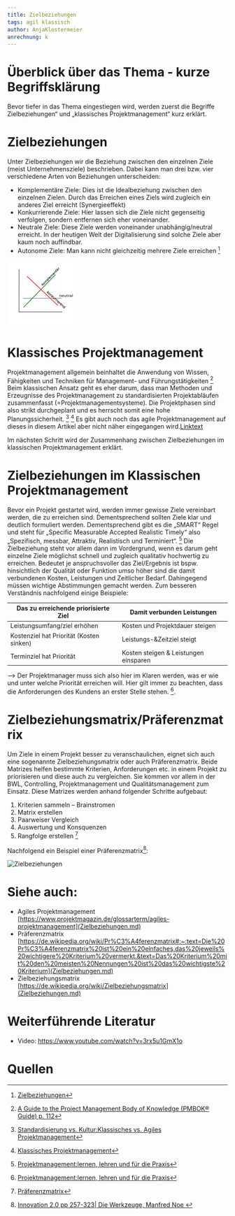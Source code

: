 ```yaml
---
title: Zielbeziehungen
tags: agil klassisch
author: AnjaKlostermeier
anrechnung: k
---
```

# Überblick über das Thema - kurze Begriffsklärung 
Bevor tiefer in das Thema eingestiegen wird, werden zuerst die Begriffe Zielbeziehungen“ und „klassisches Projektmanagement“ kurz erklärt. 

# Zielbeziehungen

Unter Zielbeziehungen wir die Beziehung zwischen den einzelnen Ziele (meist Unternehmensziele) beschrieben. Dabei kann man drei bzw. vier verschiedene Arten von Beziehungen unterscheiden: 

* Komplementäre Ziele: Dies ist die Idealbeziehung zwischen den einzelnen Zielen. Durch das Erreichen eines Ziels wird zugleich ein anderes Ziel erreicht (Synergieeffekt) 
* Konkurrierende Ziele: Hier lassen sich die Ziele nicht gegenseitig verfolgen, sondern entfernen sich eher voneinander.
* Neutrale Ziele: Diese Ziele werden voneinander unabhängig/neutral erreicht. In der heutigen Welt der Digitalisierung sind solche Ziele aber kaum noch auffindbar.
* Autonome Ziele: Man kann nicht gleichzeitig mehrere Ziele erreichen [^1]

![Zielbeziehungen](Zielbeziehungen/Zielbeziehungen_Bild.png)

# Klassisches Projektmanagement 

Projektmanagement allgemein beinhaltet die Anwendung von Wissen, Fähigkeiten und Techniken für Management- und Führungstätigkeiten [^2]
Beim klassischen Ansatz geht es eher darum, dass man Methoden und Erzeugnisse des Projektmanagement zu standardisierten Projektabläufen zusammenfasst (=Projektmanagementsysteme). Die Projektphasen sind also strikt durchgeplant und es herrscht somit eine hohe Planungssicherheit. [^3] [^4]
Es gibt auch noch das agile Projektmanagement auf dieses in diesem Artikel aber nicht näher eingegangen wird.[Linktext](andere_seite.md)     

Im nächsten Schritt wird der Zusammenhang zwischen Zielbeziehungen im klassischen Projektmanagement erklärt. 

# Zielbeziehungen im Klassischen Projektmanagement

Bevor ein Projekt gestartet wird, werden immer gewisse Ziele vereinbart werden, die zu erreichen sind. Dementsprechend sollten Ziele klar und deutlich formuliert werden. Dementsprechend gibt es  die  „SMART“ Regel und steht für „Specific Measurable Accepted Realistic Timely“ also „Spezifisch, messbar, Attraktiv, Realistisch und Terminiert“. [^5]
Die Zielbeziehung steht vor allem dann im Vordergrund, wenn es darum geht einzelne Ziele möglichst schnell und zugleich qualitativ hochwertig zu erreichen. Bedeutet je anspruchsvoller das Ziel/Ergebnis ist bspw. hinsichtlich der Qualität oder Funktion umso höher sind die damit verbundenen Kosten, Leistungen und Zeitlicher Bedarf. Dahingegend müssen wichtige Abstimmungen gemacht werden. Zum besseren Verständnis nachfolgend einige Beispiele: 

| Das zu erreichende priorisierte Ziel  | Damit verbunden Leistungen  |
| -------------                         |               ------------- |
| Leistungsumfang/ziel erhöhen          | Kosten und Projektdauer steigen |
| Kostenziel hat Priorität (Kosten sinken) | Leistungs-&Zeitziel steigt 
|Terminziel hat Priorität               | Kosten steigen & Leistungen einsparen

--> Der Projektmanager muss sich also hier im Klaren werden, was er wie und unter welche Priorität erreichen will. Hier gilt immer zu beachten, dass die Anforderungen des Kundens an erster Stelle stehen. [^5].

# Zielbeziehungsmatrix/Präferenzmatrix

Um Ziele in einem Projekt besser zu veranschaulichen, eignet sich auch eine sogenannte Zielbeziehungsmatrix oder auch Präferenzmatrix. Beide Matrizes helfen bestimmte Kriterien, Anforderungen etc. in einem Projekt zu priorisieren und diese auch zu vergleichen. Sie kommen vor allem in der BWL, Controlling, Projektmanagement und Qualitätsmanagement zum Einsatz. Diese Matrizes werden anhand folgender Schritte aufgebaut:

1.	Kriterien sammeln – Brainstromen
2.	Matrix erstellen
3.	Paarweiser Vergleich
4.	Auswertung und Konsquenzen
5.	Rangfolge erstellen [^6]

Nachfolgend ein Beispiel einer Präferenzmatrix[^7]:

![Zielbeziehungen](Zielbeziehungen/Präferenzmatrix_Bild.jpg) 

# Siehe auch:
* Agiles Projektmanagement [https://www.projektmagazin.de/glossarterm/agiles-projektmanagement](Zielbeziehungen.md) 
*	Präferenzmatrix [https://de.wikipedia.org/wiki/Pr%C3%A4ferenzmatrix#:~:text=Die%20Pr%C3%A4ferenzmatrix%20ist%20ein%20einfaches,das%20jeweils%20wichtigere%20Kriterium%20vermerkt.&text=Das%20Kriterium%20mit%20den%20meisten%20Nennungen%20ist%20das%20wichtigste%20Kriterium](Zielbeziehungen.md) 
* Zielbeziehungsmatrix [https://de.wikipedia.org/wiki/Zielbeziehungsmatrix](Zielbeziehungen.md)

# Weiterführende Literatur 

* Video: https://www.youtube.com/watch?v=3rx5u1GmX1o

# Quellen

[^1]: [Zielbeziehungen](https://marjorie-wiki.de/wiki/Zielbeziehungen/)
[^2]: [A Guide to the Project Management Body of Knowledge (PMBOK® Guide) p. 112](https://www.pmi.org/pmbok-guide-standards/foundational/PMBOK)
[^3]: [Standardisierung vs. Kultur:Klassisches vs. Agiles Projektmanagement](https://dl.gi.de/bitstream/handle/20.500.12116/3061/47.pdf?sequence=1&isAllowed=y) 
[^4]: [Klassisches Projektmanagement](https://www.agile-heroes.de/magazine/was-ist-klassisches-projektmanagement/)
[^5]: [Projektmanagement:lernen, lehren und für die Praxis](https://de.scribd.com/book/348063388/Projektmanagement-lernen-lehren-und-fur-die-Praxis)
[^6]: [Präferenzmatrix](https://de.wikipedia.org/wiki/Pr%C3%A4ferenzmatrix) 
[^7]: [Innovation 2.0 pp 257-323|  Die Werkzeuge, Manfred Noe ](https://link.springer.com/book/10.1007/978-3-658-02583-0) 
